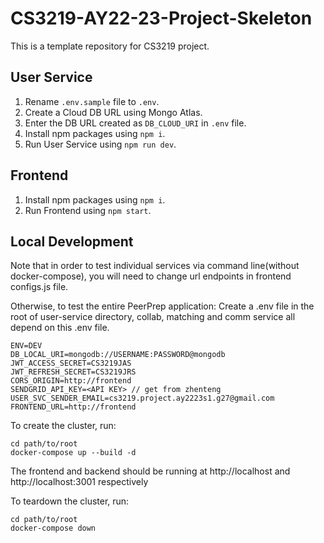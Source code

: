 # CS3219-AY22-23-Project-Skeleton

This is a template repository for CS3219 project.

## User Service
1. Rename `.env.sample` file to `.env`.
2. Create a Cloud DB URL using Mongo Atlas.
3. Enter the DB URL created as `DB_CLOUD_URI` in `.env` file.
4. Install npm packages using `npm i`.
5. Run User Service using `npm run dev`.

## Frontend
1. Install npm packages using `npm i`.
2. Run Frontend using `npm start`.

## Local Development
Note that in order to test individual services via command line(without docker-compose), you will need to change url endpoints in frontend configs.js file. 

Otherwise, to test the entire PeerPrep application:
Create a .env file in the root of user-service directory, collab, matching and comm service all depend on this .env file.
    
    ENV=DEV
    DB_LOCAL_URI=mongodb://USERNAME:PASSWORD@mongodb
    JWT_ACCESS_SECRET=CS3219JAS
    JWT_REFRESH_SECRET=CS3219JRS
    CORS_ORIGIN=http://frontend
    SENDGRID_API_KEY=<API KEY> // get from zhenteng
    USER_SVC_SENDER_EMAIL=cs3219.project.ay2223s1.g27@gmail.com
    FRONTEND_URL=http://frontend

To create the cluster, run:

    cd path/to/root
    docker-compose up --build -d

The frontend and backend should be running at http://localhost and http://localhost:3001 respectively

To teardown the cluster, run:

    cd path/to/root
    docker-compose down